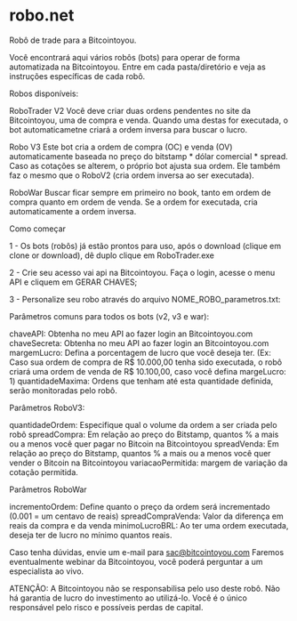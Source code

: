 # robo.net
Robô de trade para a Bitcointoyou.

Você encontrará aqui vários robôs (bots) para operar de forma automatizada na Bitcointoyou. Entre em cada pasta/diretório e veja as instruções específicas de cada robô.

Robos disponíveis:

RoboTrader V2
Você deve criar duas ordens pendentes no site da Bitcointoyou, uma de compra e venda. Quando uma destas for executada, o bot automaticametne criará a ordem inversa para buscar o lucro.

Robo V3
Este bot cria a ordem de compra (OC) e venda (OV) automaticamente baseada no preço do bitstamp * dólar comercial * spread. Caso as cotações se alterem, o próprio bot ajusta sua ordem. Ele também faz o mesmo que o RoboV2 (cria ordem inversa ao ser executada).

RoboWar
Buscar ficar sempre em primeiro no book, tanto em ordem de compra quanto em ordem de venda. Se a ordem for executada, cria automaticamente a ordem inversa.

Como começar

1 - Os bots (robôs) já estão prontos para uso, após o download (clique em clone or download), dê duplo clique em RoboTrader.exe

2 - Crie seu acesso vai api na Bitcointoyou. Faça o login, acesse o menu API e cliquem em GERAR CHAVES;

3 - Personalize seu robo através do arquivo NOME_ROBO_parametros.txt:

Parâmetros comuns para todos os bots (v2, v3 e war):

chaveAPI:  Obtenha no meu API ao fazer login an Bitcointoyou.com
chaveSecreta: Obtenha no meu API ao fazer login an Bitcointoyou.com
margemLucro: Defina a porcentagem de lucro que você deseja ter. (Ex: Caso sua ordem de compra de R$ 10.000,00 tenha sido executada, o robô criará uma ordem de venda de R$ 10.100,00, caso você defina margeLucro: 1)
quantidadeMaxima: Ordens que tenham até esta quantidade definida, serão monitoradas pelo robô.

Parâmetros RoboV3:

quantidadeOrdem: Especifique qual o volume da ordem a ser criada pelo robô
spreadCompra: Em relação ao preço do Bitstamp, quantos % a mais ou a menos você quer pagar no Bitcoin na Bitcointoyou
spreadVenda: Em relação ao preço do Bitstamp, quantos % a mais ou a menos você quer vender o Bitcoin na Bitcointoyou 
variacaoPermitida: margem de variação da cotação permitida.

Parâmetros RoboWar

incrementoOrdem: Define quanto o preço da ordem será incrementado (0.001 = um centavo de reais)
spreadCompraVenda: Valor da diferença em reais da compra e da venda
minimoLucroBRL: Ao ter uma ordem executada, deseja ter de lucro no mínimo quantos reais.

Caso tenha dúvidas, envie um e-mail para sac@bitcointoyou.com
Faremos eventualmente webinar da Bitcointoyou, você poderá perguntar a um especialista ao vivo.

ATENÇÃO: A Bitcointoyou não se responsabilisa pelo uso deste robô. Não há garantia de lucro do investimento ao utilizá-lo. Você é o único responsável pelo risco e possíveis perdas de capital. 
